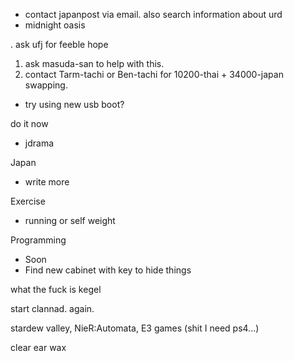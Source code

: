 - contact japanpost via email. also search information about urd
- midnight oasis

. ask ufj for feeble hope
1. ask masuda-san to help with this.
2. contact Tarm-tachi or Ben-tachi for 10200-thai + 34000-japan swapping.

- try using new usb boot?

do it now
- jdrama

Japan
- write more

Exercise
- running or self weight

Programming
- Soon
- Find new cabinet with key to hide things

what the fuck is kegel

start clannad. again.

stardew valley, 
NieR:Automata,
E3 games (shit I need ps4...)

clear ear wax
